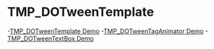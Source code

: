 # TMP_DOTweenTemplate
-[TMP_DOTweenTemplate Demo](https://www.youtube.com/watch?v=NGESUCFSfkE)
-[TMP_DOTweenTagAnimator Demo](https://www.youtube.com/watch?v=wZhgYKYnL5Q)
-[TMP_DOTweenTextBox Demo](https://www.youtube.com/watch?v=s3huEFANOf8)
